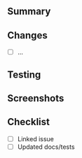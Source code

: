 ## Summary
## Changes
- [ ] ...
## Testing
## Screenshots
## Checklist
- [ ] Linked issue
- [ ] Updated docs/tests
